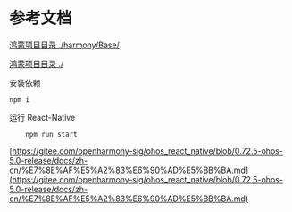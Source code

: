 # 参考文档

[鸿蒙项目目录 ./harmony/Base/ ](./harmony/Base/)

[鸿蒙项目目录 ./](./)

安装依赖

```
npm i
```

运行 React-Native

```
	npm run start
```

[https://gitee.com/openharmony-sig/ohos_react_native/blob/0.72.5-ohos-5.0-release/docs/zh-cn/%E7%8E%AF%E5%A2%83%E6%90%AD%E5%BB%BA.md](https://gitee.com/openharmony-sig/ohos_react_native/blob/0.72.5-ohos-5.0-release/docs/zh-cn/%E7%8E%AF%E5%A2%83%E6%90%AD%E5%BB%BA.md)

